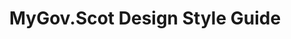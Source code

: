 ---
title: MyGov.Scot Design Style Guide
link: http://resources.mygov.scot/standards/design-style/
image: mygovscot.png
tags:
 - patterns
---